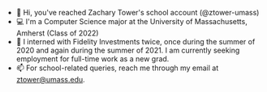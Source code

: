 - 👋 Hi, you've reached Zachary Tower's school account (@ztower-umass)
- 💻 I'm a Computer Science major at the University of Massachusetts, Amherst (Class of 2022)
- 💸 I interned with Fidelity Investments twice, once during the summer of 2020 and again during the summer of 2021. I am currently seeking employment for full-time work as a new grad.
- 📫 For school-related queries, reach me through my email at ztower@umass.edu.

<!---
ztower-umass/ztower-umass is a ✨ special ✨ repository because its `README.md` (this file) appears on your GitHub profile.
You can click the Preview link to take a look at your changes.
--->
